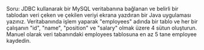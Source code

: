 Soru: JDBC kullanarak bir MySQL veritabanına bağlanan ve belirli bir tablodan veri çeken ve çekilen veriyi ekrana yazdıran bir Java uygulaması yazınız. Veritabanında işlem yaparak "employees" adında bir tablo ve her bir çalışanın "id", "name", "position" ve "salary" olmak üzere 4 sütun oluşturun. Manuel olarak veri tabanındaki employees tablosuna en az 5 tane employee kaydedin.